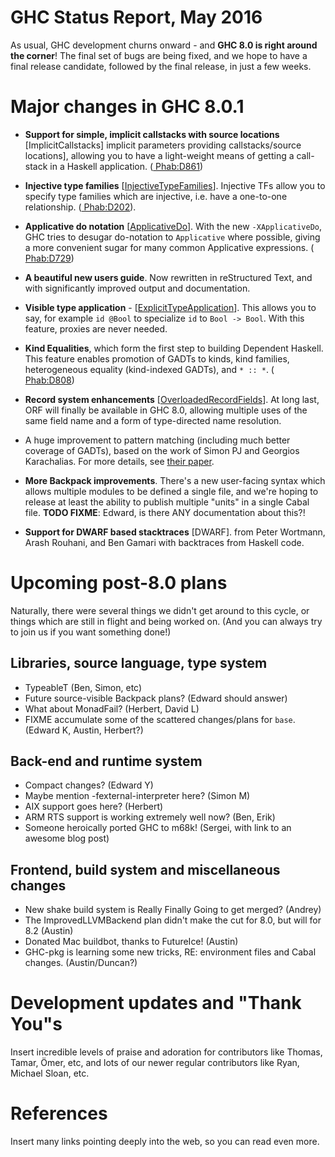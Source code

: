 # GHC Status Report, May 2016



As usual, GHC development churns onward - and **GHC 8.0 is right around the corner**! The final set of bugs are being fixed, and we hope to have a final release candidate, followed by the final release, in just a few weeks.


# Major changes in GHC 8.0.1


- **Support for simple, implicit callstacks with source locations** \[ImplicitCallstacks\] implicit parameters providing callstacks/source locations\], allowing you to have a light-weight means of getting a call-stack in a Haskell application. ([
  Phab:D861](https://phabricator.haskell.org/D861))

- **Injective type families** \[[InjectiveTypeFamilies](injective-type-families)\]. Injective TFs allow you to specify type families which are injective, i.e. have a one-to-one relationship. ([
  Phab:D202](https://phabricator.haskell.org/D202)).

- **Applicative do notation** \[[ApplicativeDo](applicative-do)\]. With the new `-XApplicativeDo`, GHC tries to desugar do-notation to `Applicative` where possible, giving a more convenient sugar for many common Applicative expressions. ([
  Phab:D729](https://phabricator.haskell.org/D729))

- **A beautiful new users guide**. Now rewritten in reStructured Text, and with significantly improved output and documentation.

- **Visible type application** - \[[ExplicitTypeApplication](explicit-type-application)\]. This allows you to say, for example `id @Bool` to specialize `id` to `Bool -> Bool`. With this feature, proxies are never needed.

- **Kind Equalities**, which form the first step to building Dependent Haskell. This feature enables promotion of GADTs to kinds, kind families, heterogeneous equality (kind-indexed GADTs), and `* :: *`. ([
  Phab:D808](https://phabricator.haskell.org/D808))

- **Record system enhancements** \[[OverloadedRecordFields](overloaded-record-fields)\]. At long last, ORF will finally be available in GHC 8.0, allowing multiple uses of the same field name and a form of type-directed name resolution.

- A huge improvement to pattern matching (including much better coverage of GADTs), based on the work of Simon PJ and Georgios Karachalias. For more details, see [
  their paper](http://research.microsoft.com/en-us/um/people/simonpj/papers/pattern-matching/gadtpm.pdf).

- **More Backpack improvements**. There's a new user-facing syntax which allows multiple modules to be defined a single file, and we're hoping to release at least the ability to publish multiple "units" in a single Cabal file. **TODO FIXME**: Edward, is there ANY documentation about this?!

- **Support for DWARF based stacktraces** \[DWARF\]. from Peter Wortmann, Arash Rouhani, and Ben Gamari with backtraces from Haskell code.

# Upcoming post-8.0 plans



Naturally, there were several things we didn't get around to this cycle, or things which are still in flight and being worked on. (And you can always try to join us if you want something done!)


## Libraries, source language, type system


- TypeableT (Ben, Simon, etc)
- Future source-visible Backpack plans? (Edward should answer)
- What about MonadFail? (Herbert, David L)
- FIXME accumulate some of the scattered changes/plans for `base`. (Edward K, Austin, Herbert?)

## Back-end and runtime system


- Compact changes? (Edward Y)
- Maybe mention -fexternal-interpreter here? (Simon M)
- AIX support goes here? (Herbert)
- ARM RTS support is working extremely well now? (Ben, Erik)
- Someone heroically ported GHC to m68k! (Sergei, with link to an awesome blog post)

## Frontend, build system and miscellaneous changes


- New shake build system is Really Finally Going to get merged? (Andrey)
- The ImprovedLLVMBackend plan didn't make the cut for 8.0, but will for 8.2 (Austin)
- Donated Mac buildbot, thanks to FutureIce! (Austin)
- GHC-pkg is learning some new tricks, RE: environment files and Cabal changes. (Austin/Duncan?)

# Development updates and "Thank You"s



Insert incredible levels of praise and adoration for contributors like Thomas, Tamar, Ömer, etc, and
lots of our newer regular contributors like Ryan, Michael Sloan, etc.


# References



Insert many links pointing deeply into the web, so you can read even more.


